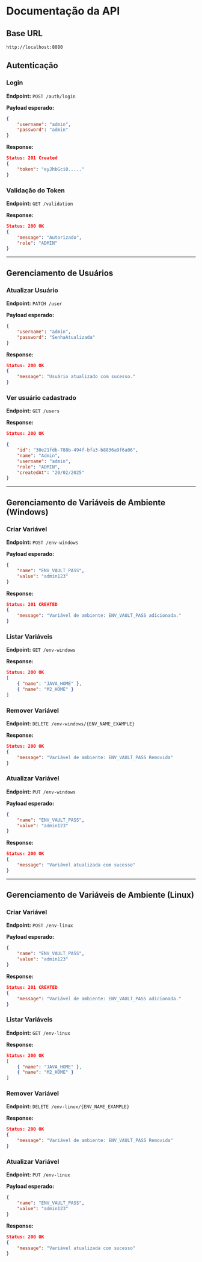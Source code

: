 # Documentação da API

## Base URL
```
http://localhost:8080
```

## Autenticação
### Login
**Endpoint:** `POST /auth/login`

**Payload esperado:**
```json
{
    "username": "admin",
    "password": "admin"
}
```

**Response:**
```json
Status: 201 Created
{
    "token": "eyJhbGci0....."
}
```

### Validação do Token
**Endpoint:** `GET /validation`

**Response:**
```json
Status: 200 OK
{
    "message": "Autorizado",
    "role": "ADMIN"
}
```

---

## Gerenciamento de Usuários

### Atualizar Usuário
**Endpoint:** `PATCH /user`

**Payload esperado:**
```json
{
    "username": "admin",
    "password": "SenhaAtualizada"
}
```

**Response:**
```json
Status: 200 OK
{
    "message": "Usuário atualizado com sucesso."
}
```

### Ver usuário cadastrado
**Endpoint:** `GET /users`

**Response:**
```json
Status: 200 OK

{
    "id": "30e21fdb-788b-494f-bfa3-b8836a9f6a06",
    "name": "Admin",
    "username": "admin",
    "role": "ADMIN",
    "createdAt": "20/02/2025"
}

```

---

## Gerenciamento de Variáveis de Ambiente (Windows)

### Criar Variável
**Endpoint:** `POST /env-windows`

**Payload esperado:**
```json
{
    "name": "ENV_VAULT_PASS",
    "value": "admin123"
}
```

**Response:**
```json
Status: 201 CREATED
{
    "message": "Variável de ambiente: ENV_VAULT_PASS adicionada."
}
```

### Listar Variáveis
**Endpoint:** `GET /env-windows`

**Response:**
```json
Status: 200 OK
[
    { "name": "JAVA_HOME" },
    { "name": "M2_HOME" }
]
```

### Remover Variável
**Endpoint:** `DELETE /env-windows/{ENV_NAME_EXAMPLE}`

**Response:**
```json
Status: 200 OK
{
    "message": "Variável de ambiente: ENV_VAULT_PASS Removida"
}
```

### Atualizar Variável
**Endpoint:** `PUT /env-windows`

**Payload esperado:**
```json
{
    "name": "ENV_VAULT_PASS",
    "value": "admin123"
}
```

**Response:**
```json
Status: 200 OK
{
    "message": "Variável atualizada com sucesso"
}
```

---

## Gerenciamento de Variáveis de Ambiente (Linux)

### Criar Variável
**Endpoint:** `POST /env-linux`

**Payload esperado:**
```json
{
    "name": "ENV_VAULT_PASS",
    "value": "admin123"
}
```

**Response:**
```json
Status: 201 CREATED
{
    "message": "Variável de ambiente: ENV_VAULT_PASS adicionada."
}
```

### Listar Variáveis
**Endpoint:** `GET /env-linux`

**Response:**
```json
Status: 200 OK
[
    { "name": "JAVA_HOME" },
    { "name": "M2_HOME" }
]
```

### Remover Variável
**Endpoint:** `DELETE /env-linux/{ENV_NAME_EXAMPLE}`

**Response:**
```json
Status: 200 OK
{
    "message": "Variável de ambiente: ENV_VAULT_PASS Removida"
}
```

### Atualizar Variável
**Endpoint:** `PUT /env-linux`

**Payload esperado:**
```json
{
    "name": "ENV_VAULT_PASS",
    "value": "admin123"
}
```

**Response:**
```json
Status: 200 OK
{
    "message": "Variável atualizada com sucesso"
}
```


